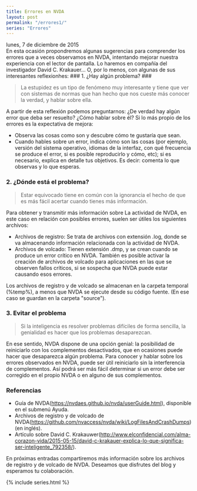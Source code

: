 ```yaml
---
title: Errores en NVDA
layout: post
permalink: "/errores1/"
series: "Errores"
---
```

<footer>lunes, 7 de diciembre de 2015</footer>
En esta ocasión propondremos algunas sugerencias para comprender los errores que a veces observamos en NVDA, intentando mejorar nuestra experiencia con el lector de pantalla.
Lo haremos en compañía del investigador David C. Krakauer... O, por lo menos, con algunas de sus interesantes reflexionhes:
### 1. ¿Hay algún problema? ###

> La estupidez es un tipo de fenómeno muy interesante y tiene que ver con sistemas de normas que han hecho que nos cueste más conocer la verdad, y hablar sobre ella.

A partir de esta reflexión podemos preguntarnos:
¿De verdad hay algún error que deba ser resuelto? ¿Cómo hablar sobre él?
Si lo más propio de los errores es la expectativa de mejora:
- Observa las cosas como son y descubre cómo te gustaría que sean.
- Cuando hables sobre un error, indica cómo son las cosas (por ejemplo, versión del sistema operativo, idiomas de la interfaz, con qué frecuencia se produce el error, si es posible reproducirlo y cómo, etc); si es necesario, explica en detalle tus objetivos. Es decir: comenta lo que observas y lo que esperas.

### 2. ¿Dónde está el problema? ###

> Estar equivocado tiene en común con la ignorancia el hecho de que es más fácil acertar cuando tienes más información.

Para obtener y transmitir más información sobre La actividad de NVDA, en este caso en relación con posibles errores, suelen ser útiles los siguientes archivos:

- Archivos de registro: Se trata de archivos con extensión .log, donde se va almacenando información relacionada con la actividad de NVDA.
- Archivos de volcado: Tienen extensión .dmp, y se crean cuando se produce un error crítico en NVDA. También es posible activar la creación de archivos de volcado para aplicaciones en las que se observen fallos críticos, si se sospecha que NVDA puede estar causando esos errores.

Los archivos de registro y de volcado se almacenan en la carpeta temporal (%temp%), a menos que NVDA se ejecute desde su código fuente. (En ese caso se guardan en la carpeta "source").

### 3. Evitar el problema ###

> Si la inteligencia es resolver problemas difíciles de forma sencilla, la genialidad es hacer que los problemas desaparezcan.

En ese sentido, NVDA dispone de una opción genial: la posibilidad de reiniciarlo con los complementos desactivados, que en ocasiones puede hacer que desaparezca algún problema.
Para conocer y hablar sobre los errores observados en NVDA, puede ser útil reiniciarlo sin la interferencia de complementos. Así podrá ser más fácil determinar si un error debe ser corregido en el propio NVDA o en alguno de sus complementos.

### Referencias ###

- Guía de NVDA(https://nvdaes.github.io/nvda/userGuide.html), disponible en el submenú Ayuda.
- Archivos de registro y de volcado de NVDA(https://github.com/nvaccess/nvda/wiki/LogFilesAndCrashDumps) (en inglés).
- Artículo sobre David C. Krakauwer(http://www.elconfidencial.com/alma-corazon-vida/2015-05-15/david-c-krakauer-explica-lo-que-significa-ser-inteligente_792358/).

En próximas entradas compartiremos más información sobre los archivos de registro y de volcado de NVDA.
Deseamos que disfrutes del blog y esperamos tu colaboración.

 {% include series.html %}